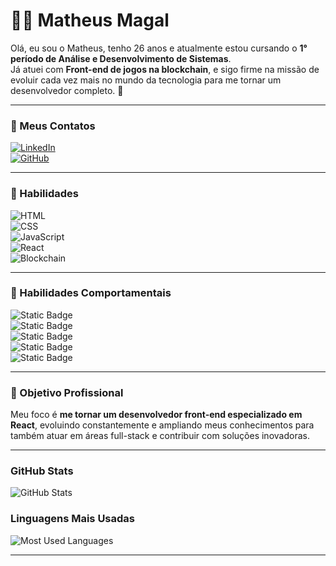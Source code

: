 # **👨‍💻 Matheus Magal**  

Olá, eu sou o Matheus, tenho 26 anos e atualmente estou cursando o **1° período de Análise e Desenvolvimento de Sistemas**.  
Já atuei com **Front-end de jogos na blockchain**, e sigo firme na missão de evoluir cada vez mais no mundo da tecnologia para me tornar um desenvolvedor completo. 🚀  

---

### 📱 Meus Contatos 
[![LinkedIn](https://img.shields.io/badge/LinkedIn-000?style=for-the-badge&logo=linkedin&logoColor=39FF14)](https://www.linkedin.com/in/matheusmagalhaesfs/)  
[![GitHub](https://img.shields.io/badge/GitHub-000?style=for-the-badge&logo=github&logoColor=39FF14)](https://github.com/matheusmagal)  

---

### 🦾 Habilidades  

![HTML](https://img.shields.io/badge/HTML5-000?style=for-the-badge&logo=html5&logoColor=39FF14)  
![CSS](https://img.shields.io/badge/CSS3-000?style=for-the-badge&logo=css3&logoColor=39FF14)  
![JavaScript](https://img.shields.io/badge/JavaScript-000?style=for-the-badge&logo=javascript&logoColor=39FF14)  
![React](https://img.shields.io/badge/React-000?style=for-the-badge&logo=react&logoColor=39FF14)  
![Blockchain](https://img.shields.io/badge/Blockchain-000?style=for-the-badge&logo=bitcoin&logoColor=39FF14)  

---

### 🦾 Habilidades Comportamentais  

![Static Badge](https://img.shields.io/badge/AUTODIDATA-000?labelColor=000&color=39FF14)  
![Static Badge](https://img.shields.io/badge/FOCADO-000?labelColor=000&color=39FF14)  
![Static Badge](https://img.shields.io/badge/PROATIVO-000?labelColor=000&color=39FF14)  
![Static Badge](https://img.shields.io/badge/RESILIENTE-000?labelColor=000&color=39FF14)  
![Static Badge](https://img.shields.io/badge/CRIATIVO-000?labelColor=000&color=39FF14)  

---

### **🎯 Objetivo Profissional**  

Meu foco é **me tornar um desenvolvedor front-end especializado em React**, evoluindo constantemente e ampliando meus conhecimentos para também atuar em áreas full-stack e contribuir com soluções inovadoras.  

---

### **GitHub Stats**  

![GitHub Stats](https://github-readme-stats.vercel.app/api?username=matheusmagal&show_icons=true&cache_seconds=86400&title_color=39FF14&icon_color=39FF14&text_color=ffffff&bg_color=000000)  

### **Linguagens Mais Usadas**  

![Most Used Languages](https://github-readme-stats.vercel.app/api/top-langs/?username=matheusmagal&title_color=39FF14&text_color=ffffff&bg_color=000000&border_color=39FF14)  

---